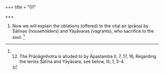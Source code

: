 +++
title = "01"

+++
1. Now we will explain the oblations (offered) to the vital air (prāṇa) by Śālīnas (householders) and Yāyāvaras (vagrants), who sacrifice to the soul. [^1] 


[^1]:  12. The Prāṇāgnihotra is alluded to by Āpastamba II, 7, 17, 16, Regarding the terms Śālīna and Yāyāvara, see below, III, 1, 3-4.

